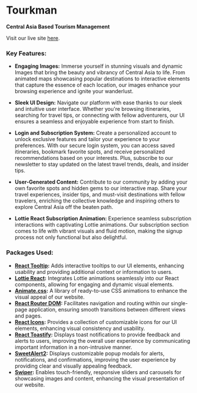 # Tourkman 

**Central Asia Based Tourism Management**

Visit our live site [here](https://tourism-management-ba713.web.app/).

### Key Features:

- **Engaging Images:** Immerse yourself in stunning visuals and dynamic Images that bring the beauty and vibrancy of Central Asia to life. From animated maps showcasing popular destinations to interactive elements that capture the essence of each location, our images enhance your browsing experience and ignite your wanderlust.

- **Sleek UI Design:** Navigate our platform with ease thanks to our sleek and intuitive user interface. Whether you're browsing itineraries, searching for travel tips, or connecting with fellow adventurers, our UI ensures a seamless and enjoyable experience from start to finish.

- **Login and Subscription System:** Create a personalized account to unlock exclusive features and tailor your experience to your preferences. With our secure login system, you can access saved itineraries, bookmark favorite spots, and receive personalized recommendations based on your interests. Plus, subscribe to our newsletter to stay updated on the latest travel trends, deals, and insider tips.

- **User-Generated Content:** Contribute to our community by adding your own favorite spots and hidden gems to our interactive map. Share your travel experiences, insider tips, and must-visit destinations with fellow travelers, enriching the collective knowledge and inspiring others to explore Central Asia off the beaten path.

- **Lottie React Subscription Animation:** Experience seamless subscription interactions with captivating Lottie animations. Our subscription section comes to life with vibrant visuals and fluid motion, making the signup process not only functional but also delightful.

### Packages Used:
- **[React Tooltip](https://www.npmjs.com/package/react-tooltip):** Adds interactive tooltips to our UI elements, enhancing usability and providing additional context or information to users.
- **[Lottie React](https://github.com/airbnb/lottie-react):** Integrates Lottie animations seamlessly into our React components, allowing for engaging and dynamic visual elements.
- **[Animate.css](https://animate.style/):** A library of ready-to-use CSS animations to enhance the visual appeal of our website.
- **[React Router DOM](https://reactrouter.com/):** Facilitates navigation and routing within our single-page application, ensuring smooth transitions between different views and pages.
- **[React Icons](https://react-icons.github.io/react-icons/):** Provides a collection of customizable icons for our UI elements, enhancing visual consistency and usability.
- **[React Toastify](https://github.com/fkhadra/react-toastify):** Displays toast notifications to provide feedback and alerts to users, improving the overall user experience by communicating important information in a non-intrusive manner.
- **[SweetAlert2](https://sweetalert2.github.io/):** Displays customizable popup modals for alerts, notifications, and confirmations, improving the user experience by providing clear and visually appealing feedback.
- **[Swiper](https://swiperjs.com/):** Enables touch-friendly, responsive sliders and carousels for showcasing images and content, enhancing the visual presentation of our website.
